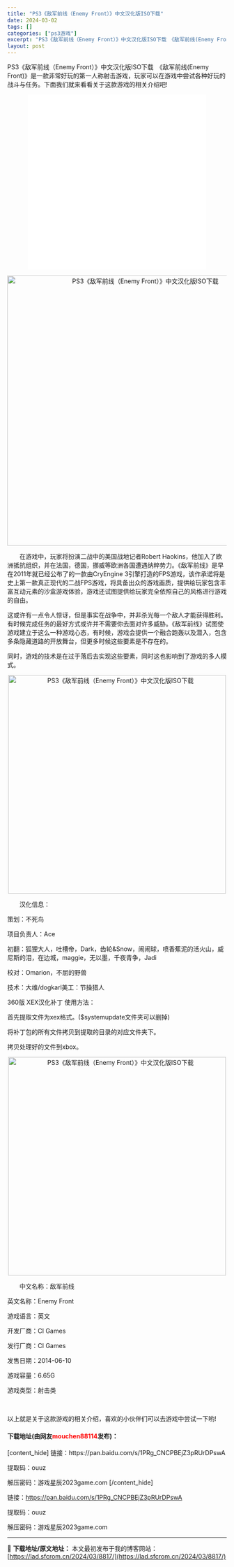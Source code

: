 ```yaml
---
title: "PS3《敌军前线（Enemy Front）》中文汉化版ISO下载"
date: 2024-03-02
tags: []
categories: ["ps3游戏"]
excerpt: "PS3《敌军前线（Enemy Front）》中文汉化版ISO下载　《敌军前线(Enemy Front)》是一款非常好玩的第一人称射击游戏，玩家可以在游戏中尝试各种好玩的战斗与任务。下面我们就来看看关于这款游戏的相关介绍吧! 　　在游戏中，玩家将扮演二战中的美国战地记者Robert Haokins，他&hellip;"
layout: post
---
```


PS3《敌军前线（Enemy Front）》中文汉化版ISO下载　《敌军前线(Enemy Front)》是一款非常好玩的第一人称射击游戏，玩家可以在游戏中尝试各种好玩的战斗与任务。下面我们就来看看关于这款游戏的相关介绍吧!
<p style="text-align: center;"><iframe src="//player.bilibili.com/player.html?aid=849043018&amp;bvid=BV1qL4y1q7nu&amp;cid=439996354&amp;p=1" width="410" height="400" frameborder="0" scrolling="no" allowfullscreen="allowfullscreen"></iframe></p>
<p align="center"><img style="border-width: 0px; border-style: solid; width: 618px;" src="https://lad.sfcrom.cn/wp-content/uploads/2024/03/20240302_65e3324f98de8.webp" alt="PS3《敌军前线（Enemy Front）》中文汉化版ISO下载" align="" /></p>
　　在游戏中，玩家将扮演二战中的美国战地记者Robert Haokins，他加入了欧洲抵抗组织，并在法国，德国，挪威等欧洲各国遭遇纳粹势力。《敌军前线》是早在2011年就已经公布了的一款由CryEngine 3引擎打造的FPS游戏，该作承诺将是史上第一款真正现代的二战FPS游戏，将具备出众的游戏画质，提供给玩家包含丰富互动元素的沙盒游戏体验，游戏还试图提供给玩家完全依照自己的风格进行游戏的自由。

这或许有一点令人惊讶，但是事实在战争中，并非杀光每一个敌人才能获得胜利。有时候完成任务的最好方式或许并不需要你去面对许多威胁。《敌军前线》试图使游戏建立于这么一种游戏心态，有时候，游戏会提供一个融合跑轰以及潜入，包含多条隐藏道路的开放舞台，但更多时候这些要素是不存在的。

同时，游戏的技术是在过于落后去实现这些要素，同时这也影响到了游戏的多人模式。
<p align="center"><img src="https://lad.sfcrom.cn/wp-content/uploads/2024/03/20240302_65e3324ff2efc.webp" alt="PS3《敌军前线（Enemy Front）》中文汉化版ISO下载" width="500" align="" border="0" /></p>
　　汉化信息：

策划：不死鸟

项目负责人：Ace

初翻：狐狸大人，吐槽帝，Dark，齿轮&amp;Snow，闹闹球，喷香蕉泥的活火山，威尼斯的泪，在边城，maggie，无以墨，千夜青争，Jadi

校对：Omarion，不屈的野兽

技术：大维/dogkarl美工：节操猎人

360版 XEX汉化补丁 使用方法：

首先提取文件为xex格式。($systemupdate文件夹可以删掉)

将补丁包的所有文件拷贝到提取的目录的对应文件夹下。

拷贝处理好的文件到xbox。
<p align="center"><img src="https://lad.sfcrom.cn/wp-content/uploads/2024/03/20240302_65e332505b1a4.webp" alt="PS3《敌军前线（Enemy Front）》中文汉化版ISO下载" width="500" align="" border="0" /></p>
　　中文名称：敌军前线

英文名称：Enemy Front

游戏语言：英文

开发厂商：CI Games

发行厂商：CI Games

发售日期：2014-06-10

游戏容量：6.65G

游戏类型：射击类

&nbsp;

以上就是关于这款游戏的相关介绍，喜欢的小伙伴们可以去游戏中尝试一下哟!
<h4>下载地址(由网友<span style="color: red;">mouchen88114</span>发布)：</h4>
[content_hide]
链接：https://pan.baidu.com/s/1PRg_CNCPBEjZ3pRUrDPswA

提取码：ouuz

解压密码：游戏星辰2023game.com
[/content_hide]

<!--wechatfans start-->
链接：https://pan.baidu.com/s/1PRg_CNCPBEjZ3pRUrDPswA

提取码：ouuz

解压密码：游戏星辰2023game.com
<!--wechatfans end-->

---
📖 **下载地址/原文地址：** 本文最初发布于我的博客网站：[https://lad.sfcrom.cn/2024/03/8817/](https://lad.sfcrom.cn/2024/03/8817/)

